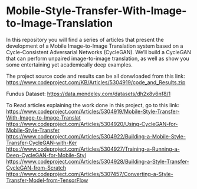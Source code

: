 # Mobile-Style-Transfer-With-Image-to-Image-Translation
In this repository you will find a series of articles that present the development of a Mobile Image-to-Image Translation system based on a Cycle-Consistent Adversarial Networks (CycleGAN). We’ll build a CycleGAN that can perform unpaired image-to-image translation, as well as show you some entertaining yet academically deep examples.

The project source code and results can be all donwloaded from this link: 
https://www.codeproject.com/KB/Articles/5304919/code_and_Results.zip

Fundus Dataset:
https://data.mendeley.com/datasets/dh2x8v6nf8/1

To Read articles explaining the work done in this project, go to this link: 
https://www.codeproject.com/Articles/5304919/Mobile-Style-Transfer-With-Image-to-Image-Translat
https://www.codeproject.com/Articles/5304920/Using-CycleGAN-for-Mobile-Style-Transfer
https://www.codeproject.com/Articles/5304922/Building-a-Mobile-Style-Transfer-CycleGAN-with-Ker
https://www.codeproject.com/Articles/5304927/Training-a-Running-a-Deep-CycleGAN-for-Mobile-Styl
https://www.codeproject.com/Articles/5304928/Building-a-Style-Transfer-CycleGAN-from-Scratch
https://www.codeproject.com/Articles/5307457/Converting-a-Style-Transfer-Model-from-TensorFlow
